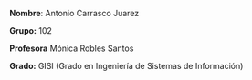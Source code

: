 **Nombre**: Antonio Carrasco Juarez

**Grupo:** 102

**Profesora** Mónica Robles Santos

**Grado:** GISI (Grado en Ingeniería de Sistemas de Información)
